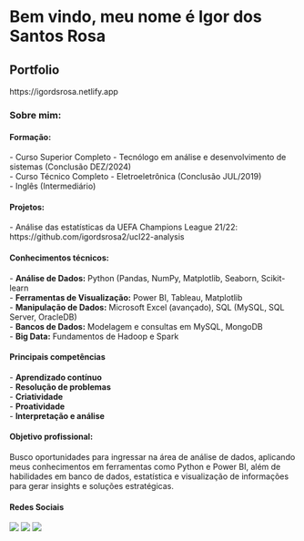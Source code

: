 <h1>Bem vindo, meu nome é Igor dos Santos Rosa</h1>

<h2>Portfolio</h2>
https://igordsrosa.netlify.app

<h3><bold>Sobre mim:</bold></h3>

<h4>Formação:</h4>
- Curso Superior Completo - Tecnólogo em análise e desenvolvimento de sistemas (Conclusão DEZ/2024)<br>
- Curso Técnico Completo - Eletroeletrônica (Conclusão JUL/2019)<br>
- Inglês (Intermediário)

<h4>Projetos:</h4>
- Análise das estatísticas da UEFA Champions League 21/22: https://github.com/igordsrosa2/ucl22-analysis <br>

<h4>Conhecimentos técnicos:</h4>
- <strong>Análise de Dados:</strong> Python (Pandas, NumPy, Matplotlib, Seaborn, Scikit-learn<br>
- <strong>Ferramentas de Visualização:</strong> Power BI, Tableau, Matplotlib<br>
- <strong>Manipulação de Dados:</strong> Microsoft Excel (avançado), SQL (MySQL, SQL Server, OracleDB)<br>
- <strong>Bancos de Dados:</strong> Modelagem e consultas em MySQL, MongoDB<br>
- <strong>Big Data:</strong> Fundamentos de Hadoop e Spark<br>

<h4>Principais competências</h4>
- <strong>Aprendizado contínuo<br></strong>
- <strong>Resolução de problemas<br></strong>
- <strong>Criatividade<br></strong>
- <strong>Proatividade<br></strong>
- <strong>Interpretação e análise<br></strong>

<h4>Objetivo profissional:</h4>
<p>Busco oportunidades para ingressar na área de análise de dados, aplicando meus conhecimentos em ferramentas como Python e Power BI, além de habilidades em banco de dados, estatística e visualização de informações para gerar insights e soluções estratégicas.</p>

<h4>Redes Sociais</h4>
<div> 
  <a href="https://www.linkedin.com/in/igordsrosa/" target="_blank"><img src="https://img.shields.io/badge/-LinkedIn-%230077B5?style=for-the-badge&logo=linkedin&logoColor=white" target="_blank"></a> 
  <a href = "mailto:igordsrosaa@gmail.com"><img src="https://img.shields.io/badge/Gmail-D14836?style=for-the-badge&logo=gmail&logoColor=white" target="_blank"></a>
  <a href="https://www.instagram.com/igoorsr_/" target="_blank"><img src="https://img.shields.io/badge/-Instagram-%23E4405F?style=for-the-badge&logo=instagram&logoColor=white" target="_blank"></a>
</div>
